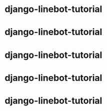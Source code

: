 # django-linebot-tutorial
# django-linebot-tutorial
# django-linebot-tutorial
# django-linebot-tutorial
# django-linebot-tutorial
